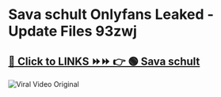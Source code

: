 
 # Sava schult Onlyfans Leaked - Update Files 93zwj

## <h2><a href="https://clipsfans.com/Sava_schult&ref=git">🔗 Click to LINKS ⏩⏩ 👉 🟢 Sava schult </a></h2>

<a href="https://clipsfans.com/Sava_schult&ref=git" rel="nofollow" data-target="animated-image.originalLink"><img src="https://i.ibb.co.com/xMMVF88/686577567.gif" alt="Viral Video Original" style="max-width: 100%; display: inline-block;" data-target="animated-image.originalImage"></a>

